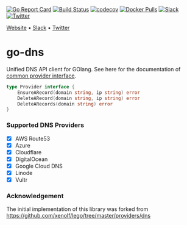 [![Go Report Card](https://goreportcard.com/badge/github.com/appscode/go-dns)](https://goreportcard.com/report/github.com/appscode/go-dns)
[![Build Status](https://travis-ci.org/appscode/go-dns.svg?branch=master)](https://travis-ci.org/appscode/go-dns)
[![codecov](https://codecov.io/gh/appscode/go-dns/branch/master/graph/badge.svg)](https://codecov.io/gh/appscode/go-dns)
[![Docker Pulls](https://img.shields.io/docker/pulls/appscode/go-dns.svg)](https://hub.docker.com/r/appscode/go-dns/)
[![Slack](https://slack.appscode.com/badge.svg)](https://slack.appscode.com)
[![Twitter](https://img.shields.io/twitter/follow/appscodehq.svg?style=social&logo=twitter&label=Follow)](https://twitter.com/intent/follow?screen_name=AppsCodeHQ)

[Website](https://appscode.com) • [Slack](https://slack.appscode.com) • [Twitter](https://twitter.com/AppsCodeHQ)

# go-dns
Unified DNS API client for GOlang. See here for the documentation of [common provider interface](https://godoc.org/github.com/appscode/go-dns/provider).
```go
type Provider interface {
	EnsureARecord(domain string, ip string) error
	DeleteARecord(domain string, ip string) error
	DeleteARecords(domain string) error
}
```

### Supported DNS Providers
- [x] AWS Route53
- [x] Azure
- [x] Cloudflare
- [x] DigitalOcean
- [x] Google Cloud DNS
- [x] Linode
- [x] Vultr

### Acknowledgement
The initial implementation of this library was forked from https://github.com/xenolf/lego/tree/master/providers/dns
